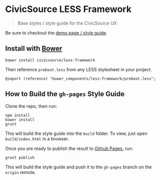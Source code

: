 # CivicSource LESS Framework

> Base styles / style guide for the CivicSource UX

Be sure to checkout the [demo page / style guide](https://civicsource.github.io/less-framework).

## Install with [Bower](http://bower.io/)

```
bower install civicsource/less-framework
```

Then reference `preboot.less` from any LESS stylesheet in your project.

```less
@import (reference) "bower_components/less-framework/preboot.less";
```

## How to Build the `gh-pages` Style Guide

Clone the repo, then run:

```
npm install
bower install
grunt
```

This will build the style guide into the `build` folder. To view, just open `build/index.html` in a browser.

Once you are ready to publish the result to [Github Pages](https://pages.github.com/), run:

```
grunt publish
```

This will build the style guide and push it to the `gh-pages` branch on the `origin` remote.
